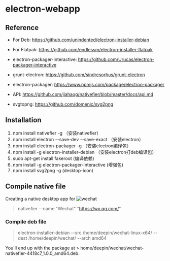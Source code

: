 # electron-webapp

## Reference

* For Deb: https://github.com/unindented/electron-installer-debian
* For Flatpak: https://github.com/endlessm/electron-installer-flatpak

* electron-packager-interactive: https://github.com/Urucas/electron-packager-interactive
* grunt-electron: https://github.com/sindresorhus/grunt-electron

* electron-packager: https://www.npmjs.com/package/electron-packager
* API: https://github.com/jiahaog/nativefier/blob/master/docs/api.md

* svgtopng: https://github.com/domenic/svg2png


## Installation


1. npm install nativefier -g （安装nativefier）
2. npm install electron --save-dev --save-exact （安装electron）
4. npm install electron-packager -g （安装electron编译包）
5. npm install -g electron-installer-debian （安装electron打deb编译包）
6. sudo apt-get install fakeroot (编译依赖)
7. npm install -g electron-packager-interactive (增强包)
8. npm install svg2png -g (desktop-icon)



## Compile native file

Creating a native desktop app for ![wechat](https://wx.qq.com/)

> nativefier --name "Wechat" "https://wx.qq.com/"

### Compile deb file

> electron-installer-debian --src /home/deepin/wechat-linux-x64/ --dest /home/deepin/wechat/ --arch amd64

You'll end up with the package at > home/deepin/wechat/wechat-nativefier-4418c7_1.0.0_amd64.deb.
